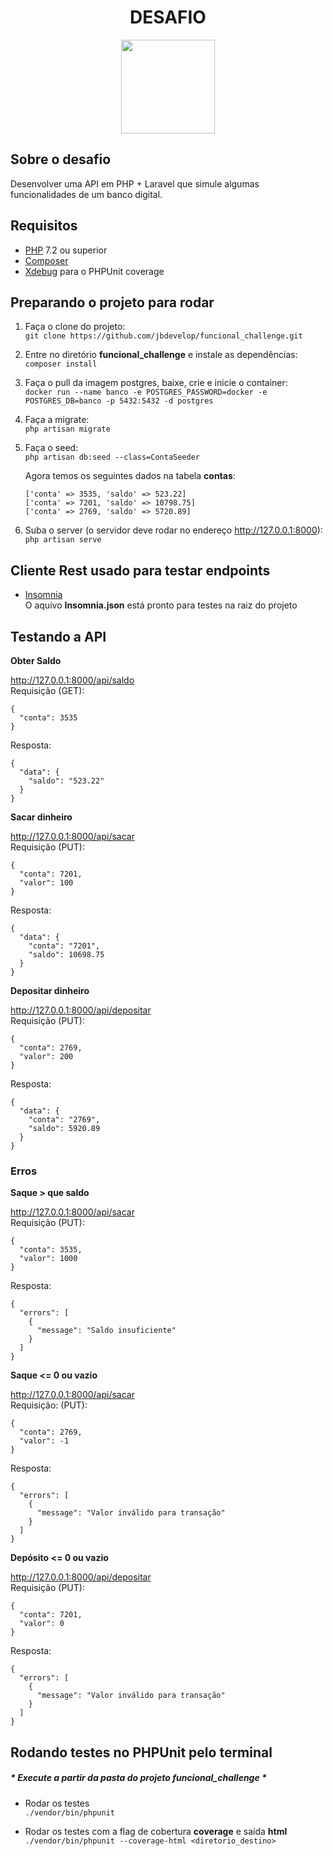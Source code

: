 <div align="center">
    <h1>DESAFIO</h1>
    <img width=150 src='https://www.aboutfarma.com.br/images/materias/2019/04/1023623288_Funcional_health_logo_451.png'>
</div>


## Sobre o desafio

Desenvolver uma API em PHP + Laravel que simule algumas funcionalidades de um banco digital.

## Requisitos
- [PHP](https://www.php.net/downloads) 7.2 ou superior<br>
- [Composer](https://getcomposer.org/download/)
- [Xdebug](https://xdebug.org/docs/install) para o PHPUnit coverage

## Preparando o projeto para rodar

1. Faça o clone do projeto: <br>
    ```git clone https://github.com/jbdevelop/funcional_challenge.git```

2. Entre no diretório **funcional_challenge** e instale as dependências: <br>
    ```composer install```

3. Faça o pull da imagem postgres, baixe, crie e inicie o container: <br>
    ```docker run --name banco -e POSTGRES_PASSWORD=docker -e POSTGRES_DB=banco -p 5432:5432 -d postgres```
          
4. Faça a migrate: <br>
    ```php artisan migrate```

5. Faça o seed: <br>
    ```php artisan db:seed --class=ContaSeeder``` <br>
   
   Agora temos os seguintes dados na tabela **contas**: <br>
   ```
   ['conta' => 3535, 'saldo' => 523.22] 
   ['conta' => 7201, 'saldo' => 10798.75] 
   ['conta' => 2769, 'saldo' => 5720.89] 
   ```
    

6. Suba o server (o servidor deve rodar no endereço http://127.0.0.1:8000): <br>
    ```php artisan serve```

## Cliente Rest usado para testar endpoints
- [Insomnia](https://insomnia.rest/download/)<br>
    O aquivo **Insomnia.json** está pronto para testes na raiz do projeto

## Testando a API

**Obter Saldo**

http://127.0.0.1:8000/api/saldo <br>
Requisição (GET): 
```
{
  "conta": 3535
}
```

Resposta: 
```
{
  "data": {
    "saldo": "523.22"
  }
}
```

**Sacar dinheiro**

http://127.0.0.1:8000/api/sacar <br>
Requisição (PUT):
```
{
  "conta": 7201,
  "valor": 100
}
```

Resposta: 
```
{
  "data": {
    "conta": "7201",
    "saldo": 10698.75
  }
}
```

**Depositar dinheiro**

http://127.0.0.1:8000/api/depositar <br>
Requisição (PUT): 
```
{
  "conta": 2769,
  "valor": 200
}
```

Resposta: 
```
{
  "data": {
    "conta": "2769",
    "saldo": 5920.89
  }
}
```

### Erros

**Saque > que saldo**

http://127.0.0.1:8000/api/sacar <br>
Requisição (PUT): 
```
{
  "conta": 3535,
  "valor": 1000
}
```

Resposta: 
```
{
  "errors": [
    {
      "message": "Saldo insuficiente"
    }
  ]
}
```

**Saque <= 0 ou vazio**

http://127.0.0.1:8000/api/sacar <br>
Requisição: (PUT): 

```
{
  "conta": 2769,
  "valor": -1
}
```

Resposta: 
```
{
  "errors": [
    {
      "message": "Valor inválido para transação"
    }
  ]
}
```

**Depósito <= 0 ou vazio**

http://127.0.0.1:8000/api/depositar <br>
Requisição (PUT): 
```
{
  "conta": 7201,
  "valor": 0
}
```

Resposta: 
```
{
  "errors": [
    {
      "message": "Valor inválido para transação"
    }
  ]
}
```

## Rodando testes no PHPUnit pelo terminal 
##### * Execute a partir da pasta do projeto **funcional_challenge** *

- Rodar os testes <br>
    ```./vendor/bin/phpunit```
    
- Rodar os testes com a flag de cobertura **coverage** e saída **html** <br>
    ```./vendor/bin/phpunit --coverage-html <diretorio_destino>```


    

